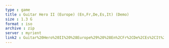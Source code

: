 ```yaml
---
type : game
title : Guitar Hero II (Europe) (En,Fr,De,Es,It) (Demo)
size : 1.3 G
format : iso
archive : zip
server : myrient
link2 : Guitar%20Hero%20II%20%28Europe%29%20%28En%2CFr%2CDe%2CEs%2CIt%29%20%28Demo%29
---
```

